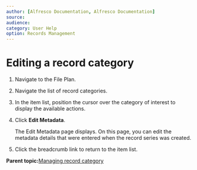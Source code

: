 ```yaml
---
author: [Alfresco Documentation, Alfresco Documentation]
source: 
audience: 
category: User Help
option: Records Management
---
```


# Editing a record category



1.  Navigate to the File Plan.

2.  Navigate the list of record categories.

3.  In the item list, position the cursor over the category of interest to display the available actions.

4.  Click **Edit Metadata**.

    The Edit Metadata page displays. On this page, you can edit the metadata details that were entered when the record series was created.

5.  Click the breadcrumb link to return to the item list.


**Parent topic:**[Managing record category](../tasks/rm-recordcategory-manage.md)

